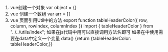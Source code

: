 1. vue创建一个对象 var object = {} 
2. vue 创建一个数组 var arr = []
3. vue 页面引用Util中的方法
export function tableHeaderColor({ row, column, rowIndex, columnIndex }) 
import { tableHeaderColor } from "../../utils/index";
如果在js代码中用可以直接调用方法名即可 如果在<dev>中使用需要在data中定义一个变量 data() {return {tableHeaderColor: tableHeaderColor,}}
